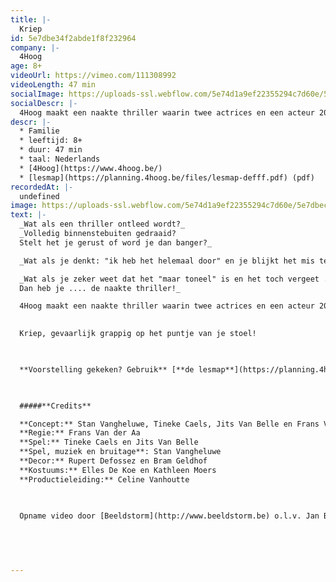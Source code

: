 ```yaml
---
title: |-
  Kriep
id: 5e7dbe34f2abde1f8f232964
company: |-
  4Hoog
age: 8+
videoUrl: https://vimeo.com/111308992
videoLength: 47 min
socialImage: https://uploads-ssl.webflow.com/5e74d1a9ef22355294c7d60e/5e7dbec46e9ec066716e01d9_2990_kriep_c_els_deventer_klein_4.jpg
socialDescr: |-
  4Hoog maakt een naakte thriller waarin twee actrices en een acteur 20 rollen op zich nemen. Waar was wie, wanneer en waarom? Vreemde geluiden, akelige plaatsen, nare figuren.Kriep, gevaarlijk grappig op het puntje van je stoel
descr: |-
  * Familie
  * leeftijd: 8+
  * duur: 47 min
  * taal: Nederlands
  * [4Hoog](https://www.4hoog.be/)
  * [lesmap](https://planning.4hoog.be/files/lesmap-defff.pdf) (pdf)
recordedAt: |-
  undefined
image: https://uploads-ssl.webflow.com/5e74d1a9ef22355294c7d60e/5e7dbec46e9ec066716e01d9_2990_kriep_c_els_deventer_klein_4.jpg
text: |-
  _Wat als een thriller ontleed wordt?_
  _Volledig binnenstebuiten gedraaid?
  Stelt het je gerust of word je dan banger?_

  _Wat als je denkt: "ik heb het helemaal door" en je blijkt het mis te hebben? Wat als je het in je broek doet en je weet dat dat nergens goed voor is?_

  _Wat als je zeker weet dat het "maar toneel" is en het toch vergeet ...
  Dan heb je .... de naakte thriller!_

  4Hoog maakt een naakte thriller waarin twee actrices en een acteur 20 rollen op zich nemen. Waar was wie, wanneer en waarom? Vreemde geluiden, akelige plaatsen, nare figuren.

  ‍
  Kriep, gevaarlijk grappig op het puntje van je stoel!

  ‍

  **Voorstelling gekeken? Gebruik** [**de lesmap**](https://planning.4hoog.be/files/lesmap-defff.pdf) **voor nog meer plezier.**

  ‍

  #####**Credits**

  **Concept:** Stan Vangheluwe, Tineke Caels, Jits Van Belle en Frans Van der Aa
  **Regie:** Frans Van der Aa
  **Spel:** Tineke Caels en Jits Van Belle
  **Spel, muziek en bruitage**: Stan Vangheluwe
  **Decor:** Rupert Defossez en Bram Geldhof  
  **Kostuums:** Elles De Koe en Kathleen Moers
  **Productieleiding:** Celine Vanhoutte

  ‍

  Opname video door [Beeldstorm](http://www.beeldstorm.be) o.l.v. Jan Bosteels  

  
  

  ‍
---
```

